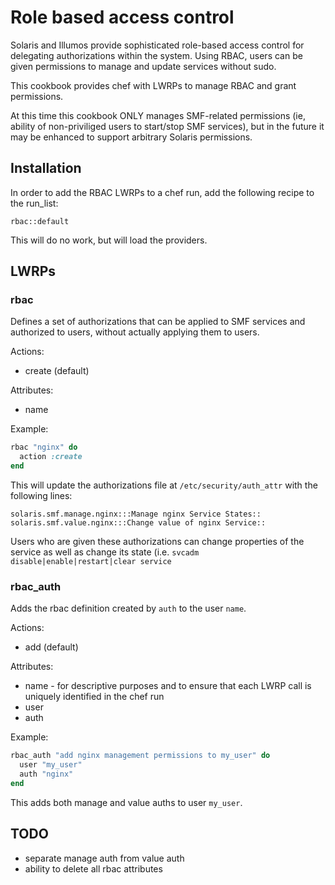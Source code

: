 Role based access control
=========================

Solaris and Illumos provide sophisticated role-based access control for
delegating authorizations within the system. Using RBAC, users can be
given permissions to manage and update services without sudo.

This cookbook provides chef with LWRPs to manage RBAC and grant permissions.

At this time this cookbook ONLY manages SMF-related permissions (ie, ability
of non-priviliged users to start/stop SMF services), but in the future it may
be enhanced to support arbitrary Solaris permissions.

## Installation

In order to add the RBAC LWRPs to a chef run, add the following recipe
to the run_list:

    rbac::default

This will do no work, but will load the providers.

## LWRPs

### rbac

Defines a set of authorizations that can be applied to SMF services and
authorized to users, without actually applying them to users.

Actions:
  * create (default)

Attributes:
  * name

Example:

```ruby
rbac "nginx" do
  action :create
end
```

This will update the authorizations file at `/etc/security/auth_attr`
with the following lines:

```
solaris.smf.manage.nginx:::Manage nginx Service States::
solaris.smf.value.nginx:::Change value of nginx Service::
```

Users who are given these authorizations can change properties of the
service as well as change its state (i.e. `svcadm disable|enable|restart|clear service`

### rbac_auth

Adds the rbac definition created by `auth` to the user `name`.

Actions:
  * add (default)

Attributes:
  * name - for descriptive purposes and to ensure that each LWRP call is uniquely
           identified in the chef run
  * user
  * auth

Example:

```ruby
rbac_auth "add nginx management permissions to my_user" do
  user "my_user"
  auth "nginx"
end
```

This adds both manage and value auths to user `my_user`.

## TODO

* separate manage auth from value auth
* ability to delete all rbac attributes
